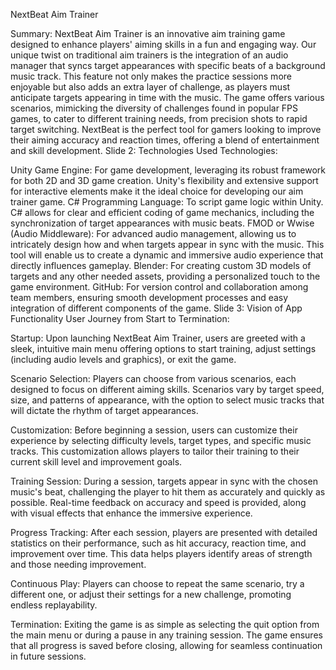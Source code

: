  NextBeat Aim Trainer

Summary:
NextBeat Aim Trainer is an innovative aim training game designed to enhance players' aiming skills in a fun and engaging way. Our unique twist on traditional aim trainers is the integration of an audio manager that syncs target appearances with specific beats of a background music track. This feature not only makes the practice sessions more enjoyable but also adds an extra layer of challenge, as players must anticipate targets appearing in time with the music. The game offers various scenarios, mimicking the diversity of challenges found in popular FPS games, to cater to different training needs, from precision shots to rapid target switching. NextBeat is the perfect tool for gamers looking to improve their aiming accuracy and reaction times, offering a blend of entertainment and skill development. 
Slide 2: Technologies Used
Technologies:

Unity Game Engine: For game development, leveraging its robust framework for both 2D and 3D game creation. Unity's flexibility and extensive support for interactive elements make it the ideal choice for developing our aim trainer game.
C# Programming Language: To script game logic within Unity. C# allows for clear and efficient coding of game mechanics, including the synchronization of target appearances with music beats.
FMOD or Wwise (Audio Middleware): For advanced audio management, allowing us to intricately design how and when targets appear in sync with the music. This tool will enable us to create a dynamic and immersive audio experience that directly influences gameplay.
Blender: For creating custom 3D models of targets and any other needed assets, providing a personalized touch to the game environment.
GitHub: For version control and collaboration among team members, ensuring smooth development processes and easy integration of different components of the game.
Slide 3: Vision of App Functionality
User Journey from Start to Termination:

Startup: Upon launching NextBeat Aim Trainer, users are greeted with a sleek, intuitive main menu offering options to start training, adjust settings (including audio levels and graphics), or exit the game.

Scenario Selection: Players can choose from various scenarios, each designed to focus on different aiming skills. Scenarios vary by target speed, size, and patterns of appearance, with the option to select music tracks that will dictate the rhythm of target appearances.

Customization: Before beginning a session, users can customize their experience by selecting difficulty levels, target types, and specific music tracks. This customization allows players to tailor their training to their current skill level and improvement goals.

Training Session: During a session, targets appear in sync with the chosen music's beat, challenging the player to hit them as accurately and quickly as possible. Real-time feedback on accuracy and speed is provided, along with visual effects that enhance the immersive experience.

Progress Tracking: After each session, players are presented with detailed statistics on their performance, such as hit accuracy, reaction time, and improvement over time. This data helps players identify areas of strength and those needing improvement.

Continuous Play: Players can choose to repeat the same scenario, try a different one, or adjust their settings for a new challenge, promoting endless replayability.

Termination: Exiting the game is as simple as selecting the quit option from the main menu or during a pause in any training session. The game ensures that all progress is saved before closing, allowing for seamless continuation in future sessions.

